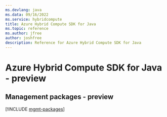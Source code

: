 ```yaml
---
ms.devlang: java
ms.data: 09/16/2022
ms.service: hybridcompute
title: Azure Hybrid Compute SDK for Java
ms.topic: reference
ms.author: jfree
author: joshfree
description: Reference for Azure Hybrid Compute SDK for Java
---
```

# Azure Hybrid Compute SDK for Java - preview

## Management packages - preview
[!INCLUDE [mgmt-packages](hybrid-compute-mgmt-index.md)]